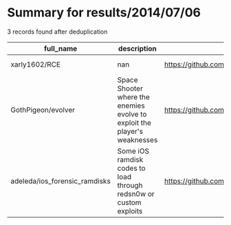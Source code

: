 
# Summary for results/2014/07/06
    
3 records found after deduplication

| full_name | description | html_url | matched_list | matched_count | pushed_at | size | stargazers_count | language | forks_count |
|-------------------------------|---------------------------------------------------------------------------|--------------------------------------------------|----------------|-----------------|---------------------------|--------|--------------------|------------|---------------|
| xarly1602/RCE | nan | https://github.com/xarly1602/RCE | ['rce'] | 1 | 2014-07-06 18:00:00+00:00 | 7512 | 0 | Java | 0 |
| GothPigeon/evolver | Space Shooter where the enemies evolve to exploit the player's weaknesses | https://github.com/GothPigeon/evolver | ['exploit'] | 1 | 2014-07-06 00:41:06+00:00 | 140 | 0 | Java | 0 |
| adeleda/ios_forensic_ramdisks | Some iOS ramdisk codes to load through redsn0w or custom exploits | https://github.com/adeleda/ios_forensic_ramdisks | ['exploit'] | 1 | 2014-07-06 20:59:03+00:00 | 71056 | 3 | C | 2 |
